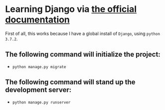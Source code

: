 # Learning Django via [the official documentation](https://docs.djangoproject.com/en/2.2/intro/tutorial01/)

First of all, this works because I have a global install of `Django`, using `python 3.7.2`.

## The following command will initialize the project:

- `python manage.py migrate`

## The following command will stand up the development server:

- `python manage.py runserver`
